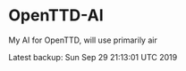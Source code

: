 # OpenTTD-AI
My AI for OpenTTD, will use primarily air

Latest backup: Sun Sep 29 21:13:01 UTC 2019
